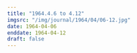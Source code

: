 ```yaml
---
title: "1964.4.6 to 4.12"
imgsrc: "/img/journal/1964/04/06-12.jpg"
date: 1964-04-06
enddate: 1964-04-12
draft: false
---
```


<!-- fix pre-formatted input -->
